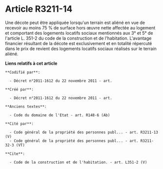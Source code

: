 # Article R3211-14

Une décote peut être appliquée lorsqu'un terrain est aliéné en vue de recevoir au moins 75 % de surface hors œuvre nette
affectée au logement et comportant des logements locatifs sociaux mentionnés aux 3° et 5° de l'article L. 351-2 du code de la
construction et de l'habitation. L'avantage financier résultant de la décote est exclusivement et en totalité répercuté dans
le prix de revient des logements locatifs sociaux réalisés sur le terrain aliéné.

**Liens relatifs à cet article**

	**Codifié par**:

	  - Décret n°2011-1612 du 22 novembre 2011 - art.

	**Créé par**:

	  - Décret n°2011-1612 du 22 novembre 2011 - art.

	**Anciens textes**:

	  - Code du domaine de l'Etat - art. R148-6 (Ab)

	**Cité par**:

	  - Code général de la propriété des personnes publ... - art. R3211-13 (V)
	  - Code général de la propriété des personnes publ... - art. R3211-32-3 (VT)

	**Cite**:

	  - Code de la construction et de l'habitation. - art. L351-2 (V)
